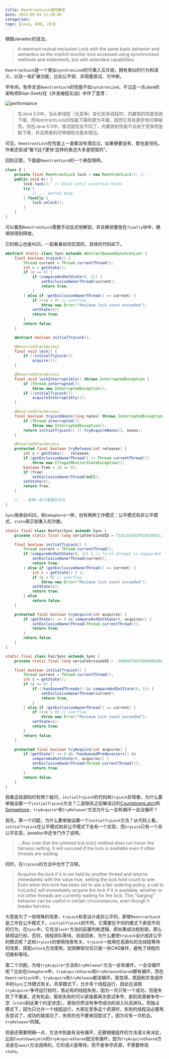```yaml
---
title: ReentrantLock源码解读
date: 2023-09-04 11:20:09
categories:
tags: [Java, 并发, JUC]
---
```

根据Javadoc的说法，

> A reentrant mutual exclusion Lock with the same basic behavior and semantics as the implicit monitor lock accessed using synchronized methods and statements, but with extended capabilities.

`ReentrantLock`是一个类似`synchronized`的可重入互斥锁，拥有类似的行为和语义，以及一些扩展功能，比如公平锁、非阻塞尝试、可中断。

早年间，有传言说`ReentrantLock`的性能不如`synchronized`，不过这一点Java的架构师Brian Goetz在《并发编程实战》中作了澄清：

![performance](performance.png)

> 在Java 5.0中，当从单线程（无竞争）变化到多线程时，内置锁的性能急剧下降，而ReentrantLock的性能下降则更为平缓，因而它具有更好地可伸缩性。但在Java 6.0中，情况就完全不同了，内置锁的性能不会由于竞争而急剧下降，并且两者的可伸缩性也基本相当。


可见，`ReentrantLock`在性能上一直都没有落后过，如果硬要说有，那也是领先。作者还告诫“像‘X比Y更快’这样的表述大多是短暂的”。

回到正题，下面是`ReentrantLock`的一个典型用例。

```java
class X {
    private final ReentrantLock lock = new ReentrantLock(); // ...
    public void m() {
        lock.lock();  // block until condition holds
        try {
            // ... method body
        } finally {
            lock.unlock();
        }
    }
}
```

可以看到`ReentrantLock`需要手动显式地解锁，并且解锁要放在`finally`块中，确保锁得到释放。

它的核心也是AQS，一起看看如何实现的，具体的代码如下。

```java
abstract static class Sync extends AbstractQueuedSynchronizer {
    final boolean tryLock() {
        Thread current = Thread.currentThread();
        int c = getState();
        if (c == 0) {
            if (compareAndSetState(0, 1)) {
                setExclusiveOwnerThread(current);
                return true;
            }
        } else if (getExclusiveOwnerThread() == current) {
            if (++c < 0) // overflow
                throw new Error("Maximum lock count exceeded");
            setState(c);
            return true;
        }
        return false;
    }

    abstract boolean initialTryLock();

    @ReservedStackAccess
    final void lock() {
        if (!initialTryLock())
            acquire(1);
    }

    @ReservedStackAccess
    final void lockInterruptibly() throws InterruptedException {
        if (Thread.interrupted())
            throw new InterruptedException();
        if (!initialTryLock())
            acquireInterruptibly(1);
    }

    @ReservedStackAccess
    final boolean tryLockNanos(long nanos) throws InterruptedException {
        if (Thread.interrupted())
            throw new InterruptedException();
        return initialTryLock() || tryAcquireNanos(1, nanos);
    }

    @ReservedStackAccess
    protected final boolean tryRelease(int releases) {
        int c = getState() - releases;
        if (getExclusiveOwnerThread() != Thread.currentThread())
            throw new IllegalMonitorStateException();
        boolean free = (c == 0);
        if (free)
            setExclusiveOwnerThread(null);
        setState(c);
        return free;
    }

    // ...省略一些不重要的方法
}

```

`Sync`继承自AQS，和`Semaphore`一样，也有两种工作模式：公平模式和非公平模式，`state`表示锁重入的次数。

```java
static final class NonfairSync extends Sync {
    private static final long serialVersionUID = 7316153563782823691L;

    final boolean initialTryLock() {
        Thread current = Thread.currentThread();
        if (compareAndSetState(0, 1)) { // first attempt is unguarded
            setExclusiveOwnerThread(current);
            return true;
        } else if (getExclusiveOwnerThread() == current) {
            int c = getState() + 1;
            if (c < 0) // overflow
                throw new Error("Maximum lock count exceeded");
            setState(c);
            return true;
        } else
            return false;
    }

    protected final boolean tryAcquire(int acquires) {
        if (getState() == 0 && compareAndSetState(0, acquires)) {
            setExclusiveOwnerThread(Thread.currentThread());
            return true;
        }
        return false;
    }
}

static final class FairSync extends Sync {
    private static final long serialVersionUID = -3000897897090466540L;

    final boolean initialTryLock() {
        Thread current = Thread.currentThread();
        int c = getState();
        if (c == 0) {
            if (!hasQueuedThreads() && compareAndSetState(0, 1)) {
                setExclusiveOwnerThread(current);
                return true;
            }
        } else if (getExclusiveOwnerThread() == current) {
            if (++c < 0) // overflow
                throw new Error("Maximum lock count exceeded");
            setState(c);
            return true;
        }
        return false;
    }

    protected final boolean tryAcquire(int acquires) {
        if (getState() == 0 && !hasQueuedPredecessors() &&
            compareAndSetState(0, acquires)) {
            setExclusiveOwnerThread(Thread.currentThread());
            return true;
        }
        return false;
    }
}
```

我看这段源码时有两个疑问，`initialTryLock`的代码和`tryLock`非常像，为什么要单独设置一个`initialTryLock`方法？二是联系之前解读过的[CountdownLatch](https://naosense.github.io/2023/08/05/CountDownLatch%E6%BA%90%E7%A0%81%E8%A7%A3%E8%AF%BB/)和[Semaphore](https://naosense.github.io/2023/08/27/Semaphore%E6%BA%90%E7%A0%81%E8%A7%A3%E8%AF%BB/)，`tryAcquire*`和`tryRelease*`方法为什么一会有循环一会没循环？

首先，第一个问题，为什么要单独设置一个`initialTryLock`方法？从代码上看，`initialTryLock`在公平模式和非公平模式下各有一个实现，而`tryLock`只有一个非公平实现，javadoc中还专门作了说明。

> ...Also note that the untimed tryLock() method does not honor the fairness setting. It will succeed if the lock is available even if other threads are waiting.

同时，在`tryLock`的方法中也作了注释。

> Acquires the lock if it is not held by another thread and returns immediately with the value true, setting the lock hold count to one. Even when this lock has been set to use a fair ordering policy, a call to tryLock() will immediately acquire the lock if it is available, whether or not other threads are currently waiting for the lock. This "barging" behavior can be useful in certain circumstances, even though it breaks fairness.

大意是为了一些特殊的场景，`tryLock`有意设计成非公平的，即使`ReentrantLock`是工作在公平模式下。`initialTryLock`则不然，它需要在不同的模式下表现不同的行为，在`Sync`中，它充当`lock*`方法的前置判断逻辑，即如果成功抢到锁，那么获得运行权，否则，线程排队等待。话说回来，为什么要把`tryLock`设计成非公平的模式呢？这和`tryLock`的使用场景有关，`tryLock`一般用在高吞吐的无线程等待的场景，搭配`unlock`方法使用，加锁解锁仅仅只是一些CAS操作，避免了线程的切换和等待。

第二个问题，为啥`tryAcquire*`方法和`tryRelease*`方法一会有循环，一会没循环呢？比如在`Semaphore`中，`tryAcquireShared`和`tryReleaseShared`都有循环，而在`ReentrantLock`中，`tryAcquire`和`tryRelease`都没循环。我觉得，原因和并发组件中的`Sync`工作模式有关。共享模式下，允许多个线程运行，因此在调用`tryAcquire*`争夺运行权时，势必有的线程失败，因为一次只有一个成功，但是失败了不要紧，还有机会，那些失败的可以紧接着再次尝试争夺，直到资源被争夺一空（`state`到达某个约定状态），那些仍然没有争夺成功的进入队伍排队。而独占模式下，因为只允许一个线程运行，大家在竞争这个资源时，失败的线程没必要再去尝试了，成功的就成功了，失败的也不要来回尝试了，因为仅有一次机会，`tryRelease*`同理。

但是还需要明确一点，方法中到底有没有循环，还要根据组件的方法语义来决定，比如`CountdownLatch`的`tryAcquireShared`就没有循环，因为`tryAcquireShared`方法是在`await`方法调用的，它的语义是等待，而不是争夺资源，不需要修改`state`。
